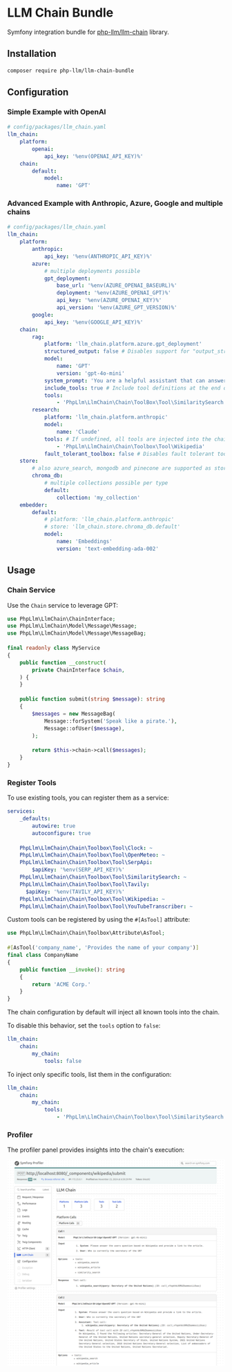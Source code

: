 # LLM Chain Bundle

Symfony integration bundle for [php-llm/llm-chain](https://github.com/php-llm/llm-chain) library.

## Installation

```bash
composer require php-llm/llm-chain-bundle
```

## Configuration

### Simple Example with OpenAI

```yaml
# config/packages/llm_chain.yaml
llm_chain:
    platform:
        openai:
            api_key: '%env(OPENAI_API_KEY)%'
    chain:
        default:
            model:
                name: 'GPT'
```

### Advanced Example with Anthropic, Azure, Google and multiple chains
```yaml
# config/packages/llm_chain.yaml
llm_chain:
    platform:
        anthropic:
            api_key: '%env(ANTHROPIC_API_KEY)%'
        azure:
            # multiple deployments possible
            gpt_deployment:
                base_url: '%env(AZURE_OPENAI_BASEURL)%'
                deployment: '%env(AZURE_OPENAI_GPT)%'
                api_key: '%env(AZURE_OPENAI_KEY)%'
                api_version: '%env(AZURE_GPT_VERSION)%'
        google:
            api_key: '%env(GOOGLE_API_KEY)%'
    chain:
        rag:
            platform: 'llm_chain.platform.azure.gpt_deployment'
            structured_output: false # Disables support for "output_structure" option, default is true
            model:
                name: 'GPT'
                version: 'gpt-4o-mini'
            system_prompt: 'You are a helpful assistant that can answer questions.' # The default system prompt of the chain
            include_tools: true # Include tool definitions at the end of the system prompt 
            tools:
                - 'PhpLlm\LlmChain\Chain\ToolBox\Tool\SimilaritySearch'
        research:
            platform: 'llm_chain.platform.anthropic'
            model:
                name: 'Claude'
            tools: # If undefined, all tools are injected into the chain, use "tools: false" to disable tools.
                - 'PhpLlm\LlmChain\Chain\Toolbox\Tool\Wikipedia'
            fault_tolerant_toolbox: false # Disables fault tolerant toolbox, default is true
    store:
        # also azure_search, mongodb and pinecone are supported as store type
        chroma_db:
            # multiple collections possible per type
            default:
                collection: 'my_collection'
    embedder:
        default:
            # platform: 'llm_chain.platform.anthropic'
            # store: 'llm_chain.store.chroma_db.default'
            model:
                name: 'Embeddings'
                version: 'text-embedding-ada-002'
```

## Usage

### Chain Service

Use the `Chain` service to leverage GPT:
```php
use PhpLlm\LlmChain\ChainInterface;
use PhpLlm\LlmChain\Model\Message\Message;
use PhpLlm\LlmChain\Model\Message\MessageBag;

final readonly class MyService
{
    public function __construct(
        private ChainInterface $chain,
    ) {
    }
    
    public function submit(string $message): string
    {
        $messages = new MessageBag(
            Message::forSystem('Speak like a pirate.'),
            Message::ofUser($message),
        );

        return $this->chain->call($messages);
    }
}
```

### Register Tools

To use existing tools, you can register them as a service:
```yaml
services:
    _defaults:
        autowire: true
        autoconfigure: true

    PhpLlm\LlmChain\Chain\Toolbox\Tool\Clock: ~
    PhpLlm\LlmChain\Chain\Toolbox\Tool\OpenMeteo: ~
    PhpLlm\LlmChain\Chain\Toolbox\Tool\SerpApi:
        $apiKey: '%env(SERP_API_KEY)%'
    PhpLlm\LlmChain\Chain\Toolbox\Tool\SimilaritySearch: ~
    PhpLlm\LlmChain\Chain\Toolbox\Tool\Tavily:
      $apiKey: '%env(TAVILY_API_KEY)%'
    PhpLlm\LlmChain\Chain\Toolbox\Tool\Wikipedia: ~
    PhpLlm\LlmChain\Chain\Toolbox\Tool\YouTubeTranscriber: ~
```

Custom tools can be registered by using the `#[AsTool]` attribute:

```php
use PhpLlm\LlmChain\Chain\Toolbox\Attribute\AsTool;

#[AsTool('company_name', 'Provides the name of your company')]
final class CompanyName
{
    public function __invoke(): string
    {
        return 'ACME Corp.'
    }
}
```

The chain configuration by default will inject all known tools into the chain.

To disable this behavior, set the `tools` option to `false`:
```yaml
llm_chain:
    chain:
        my_chain:
            tools: false
```

To inject only specific tools, list them in the configuration:
```yaml
llm_chain:
    chain:
        my_chain:
            tools:
                - 'PhpLlm\LlmChain\Chain\Toolbox\Tool\SimilaritySearch'
```

### Profiler

The profiler panel provides insights into the chain's execution:

![Profiler](./profiler.png)

